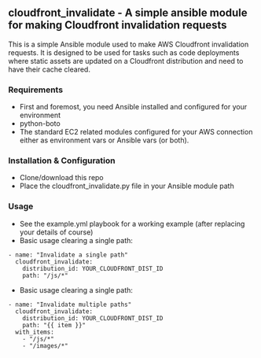 ## cloudfront_invalidate - A simple ansible module for making Cloudfront invalidation requests

This is a simple Ansible module used to make AWS Cloudfront invalidation requests.  It is designed to be used for tasks such as code deployments where static assets are updated on a Cloudfront distribution and need to have their cache cleared.

### Requirements
* First and foremost, you need Ansible installed and configured for your environment
* python-boto
* The standard EC2 related modules configured for your AWS connection either as environment vars or Ansible vars (or both).

### Installation & Configuration
* Clone/download this repo
* Place the cloudfront_invalidate.py file in your Ansible module path

### Usage
* See the example.yml playbook for a working example (after replacing your details of course)
* Basic usage clearing a single path:
```
- name: "Invalidate a single path"
  cloudfront_invalidate: 
    distribution_id: YOUR_CLOUDFRONT_DIST_ID
    path: "/js/*"
```
* Basic usage clearing a single path:
```
- name: "Invalidate multiple paths"
  cloudfront_invalidate: 
    distribution_id: YOUR_CLOUDFRONT_DIST_ID
    path: "{{ item }}"
  with_items:
    - "/js/*"
    - "/images/*"
```
